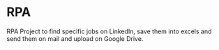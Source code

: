 # RPA
RPA Project to find specific jobs on LinkedIn, save them into excels and send them on mail and upload on Google Drive.
